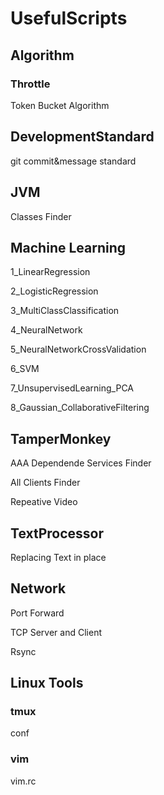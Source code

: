 # UsefulScripts

## Algorithm
### Throttle
Token Bucket Algorithm

## DevelopmentStandard
git commit&message standard

## JVM
Classes Finder

## Machine Learning	
1_LinearRegression

2_LogisticRegression

3_MultiClassClassification

4_NeuralNetwork

5_NeuralNetworkCrossValidation

6_SVM

7_UnsupervisedLearning_PCA

8_Gaussian_CollaborativeFiltering


## TamperMonkey
AAA Dependende Services Finder

All Clients Finder

Repeative Video

## TextProcessor
Replacing Text in place

## Network
Port Forward

TCP Server and Client

Rsync

## Linux Tools
### tmux
conf

### vim
vim.rc
